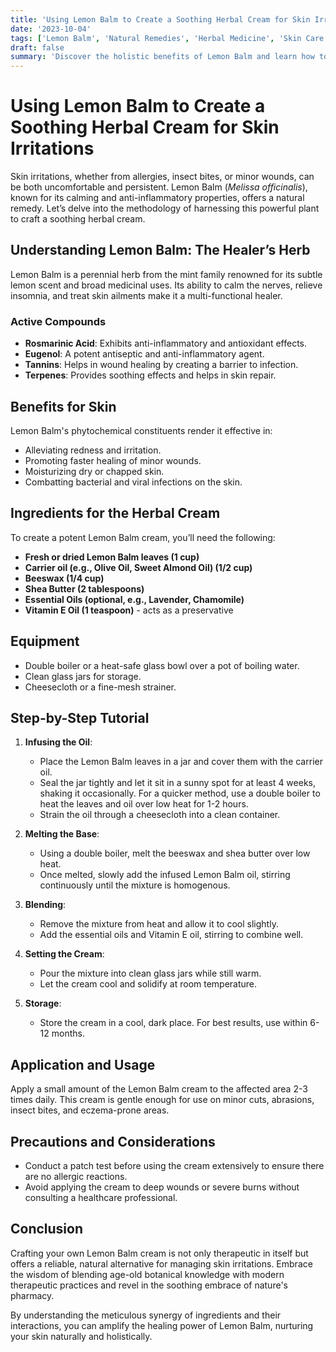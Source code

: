 ```yaml
---
title: 'Using Lemon Balm to Create a Soothing Herbal Cream for Skin Irritations'
date: '2023-10-04'
tags: ['Lemon Balm', 'Natural Remedies', 'Herbal Medicine', 'Skin Care']
draft: false
summary: 'Discover the holistic benefits of Lemon Balm and learn how to create a soothing herbal cream to alleviate skin irritations.'
---
```


# Using Lemon Balm to Create a Soothing Herbal Cream for Skin Irritations

Skin irritations, whether from allergies, insect bites, or minor wounds, can be both uncomfortable and persistent. Lemon Balm (_Melissa officinalis_), known for its calming and anti-inflammatory properties, offers a natural remedy. Let’s delve into the methodology of harnessing this powerful plant to craft a soothing herbal cream.

## Understanding Lemon Balm: The Healer’s Herb

Lemon Balm is a perennial herb from the mint family renowned for its subtle lemon scent and broad medicinal uses. Its ability to calm the nerves, relieve insomnia, and treat skin ailments make it a multi-functional healer.

### Active Compounds

- **Rosmarinic Acid**: Exhibits anti-inflammatory and antioxidant effects.
- **Eugenol**: A potent antiseptic and anti-inflammatory agent.
- **Tannins**: Helps in wound healing by creating a barrier to infection.
- **Terpenes**: Provides soothing effects and helps in skin repair.

## Benefits for Skin

Lemon Balm's phytochemical constituents render it effective in:

- Alleviating redness and irritation.
- Promoting faster healing of minor wounds.
- Moisturizing dry or chapped skin.
- Combatting bacterial and viral infections on the skin.

## Ingredients for the Herbal Cream

To create a potent Lemon Balm cream, you’ll need the following:

- **Fresh or dried Lemon Balm leaves (1 cup)**
- **Carrier oil (e.g., Olive Oil, Sweet Almond Oil) (1/2 cup)**
- **Beeswax (1/4 cup)**
- **Shea Butter (2 tablespoons)**
- **Essential Oils (optional, e.g., Lavender, Chamomile)**
- **Vitamin E Oil (1 teaspoon)** - acts as a preservative

## Equipment

- Double boiler or a heat-safe glass bowl over a pot of boiling water.
- Clean glass jars for storage.
- Cheesecloth or a fine-mesh strainer.

## Step-by-Step Tutorial

1. **Infusing the Oil**:
    - Place the Lemon Balm leaves in a jar and cover them with the carrier oil.
    - Seal the jar tightly and let it sit in a sunny spot for at least 4 weeks, shaking it occasionally. For a quicker method, use a double boiler to heat the leaves and oil over low heat for 1-2 hours.
    - Strain the oil through a cheesecloth into a clean container.

2. **Melting the Base**:
    - Using a double boiler, melt the beeswax and shea butter over low heat.
    - Once melted, slowly add the infused Lemon Balm oil, stirring continuously until the mixture is homogenous.

3. **Blending**:
    - Remove the mixture from heat and allow it to cool slightly.
    - Add the essential oils and Vitamin E oil, stirring to combine well.

4. **Setting the Cream**:
    - Pour the mixture into clean glass jars while still warm.
    - Let the cream cool and solidify at room temperature.

5. **Storage**:
    - Store the cream in a cool, dark place. For best results, use within 6-12 months.

## Application and Usage

Apply a small amount of the Lemon Balm cream to the affected area 2-3 times daily. This cream is gentle enough for use on minor cuts, abrasions, insect bites, and eczema-prone areas.

## Precautions and Considerations

- Conduct a patch test before using the cream extensively to ensure there are no allergic reactions.
- Avoid applying the cream to deep wounds or severe burns without consulting a healthcare professional.

## Conclusion

Crafting your own Lemon Balm cream is not only therapeutic in itself but offers a reliable, natural alternative for managing skin irritations. Embrace the wisdom of blending age-old botanical knowledge with modern therapeutic practices and revel in the soothing embrace of nature's pharmacy.

By understanding the meticulous synergy of ingredients and their interactions, you can amplify the healing power of Lemon Balm, nurturing your skin naturally and holistically.